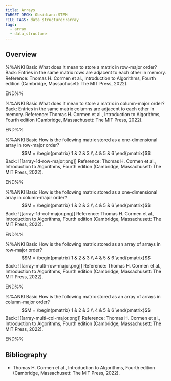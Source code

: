 ```yaml
---
title: Arrays
TARGET DECK: Obsidian::STEM
FILE TAGS: data_structure::array
tags:
  - array
  - data_structure
---
```


## Overview

%%ANKI
Basic
What does it mean to store a matrix in row-major order?
Back: Entries in the same matrix rows are adjacent to each other in memory.
Reference: Thomas H. Cormen et al., Introduction to Algorithms, Fourth edition (Cambridge, Massachusett: The MIT Press, 2022).
<!--ID: 1715460959164-->
END%%

%%ANKI
Basic
What does it mean to store a matrix in column-major order?
Back: Entries in the same matrix columns are adjacent to each other in memory.
Reference: Thomas H. Cormen et al., Introduction to Algorithms, Fourth edition (Cambridge, Massachusett: The MIT Press, 2022).
<!--ID: 1715460973182-->
END%%

%%ANKI
Basic
How is the following matrix stored as a one-dimensional array in row-major order?
$$M = \begin{pmatrix} 1 & 2 & 3 \\ 4 & 5 & 6 \end{pmatrix}$$
Back:
![[array-1d-row-major.png]]
Reference: Thomas H. Cormen et al., Introduction to Algorithms, Fourth edition (Cambridge, Massachusett: The MIT Press, 2022).
<!--ID: 1715460959175-->
END%%

%%ANKI
Basic
How is the following matrix stored as a one-dimensional array in column-major order?
$$M = \begin{pmatrix} 1 & 2 & 3 \\ 4 & 5 & 6 \end{pmatrix}$$
Back:
![[array-1d-col-major.png]]
Reference: Thomas H. Cormen et al., Introduction to Algorithms, Fourth edition (Cambridge, Massachusett: The MIT Press, 2022).
<!--ID: 1715460959179-->
END%%

%%ANKI
Basic
How is the following matrix stored as an array of arrays in row-major order?
$$M = \begin{pmatrix} 1 & 2 & 3 \\ 4 & 5 & 6 \end{pmatrix}$$
Back:
![[array-multi-row-major.png]]
Reference: Thomas H. Cormen et al., Introduction to Algorithms, Fourth edition (Cambridge, Massachusett: The MIT Press, 2022).
<!--ID: 1715460959183-->
END%%

%%ANKI
Basic
How is the following matrix stored as an array of arrays in column-major order?
$$M = \begin{pmatrix} 1 & 2 & 3 \\ 4 & 5 & 6 \end{pmatrix}$$
Back:
![[array-multi-col-major.png]]
Reference: Thomas H. Cormen et al., Introduction to Algorithms, Fourth edition (Cambridge, Massachusett: The MIT Press, 2022).
<!--ID: 1715460959188-->
END%%

## Bibliography

* Thomas H. Cormen et al., Introduction to Algorithms, Fourth edition (Cambridge, Massachusett: The MIT Press, 2022).